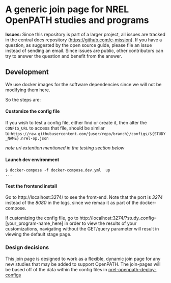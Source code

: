 # A generic join page for NREL OpenPATH studies and programs

**Issues:** Since this repository is part of a larger project, all issues are tracked in the central docs repository (https://github.com/e-mission). If you have a question, as suggested by the open source guide, please file an issue instead of sending an email. Since issues are public, other contributors can try to answer the question and benefit from the answer.

## Development

We use docker images for the software dependencies since we will not be modifying them here.

So the steps are:

#### Customize the config file

If you wish to test a config file, either find or create it, then alter the ```CONFIG_URL``` to access that file, should be similar to:```https://raw.githubusercontent.com/{user/repo/branch}/configs/${STUDY_NAME}.nrel-op.json```

*note url extention mentioned in the testing section below*

#### Launch dev environment

```
$ docker-compose -f docker-compose.dev.yml  up
...
```

#### Test the frontend install

Go to http://localhost:3274/ to see the front-end. Note that the port is *3274*
instead of the *8080* in the logs, since we remap it as part of the docker-compose.

If customizing the config file, go to http://localhost:3274/?study_config=[your_program-name_here] in order to view the results of your customizations, navigating without the GET/query parameter will result in viewing the default stage page. 

### Design decisions

This join page is designed to work as a flexible, dynamic join page for any new studies that may be added to support OpenPATH.
The join-pages will be based off of the data within the config files in [nrel-openpath-deploy-configs](https://github.com/e-mission/nrel-openpath-deploy-configs)
